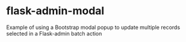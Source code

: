 # flask-admin-modal

Example of using a Bootstrap modal popup to update multiple records selected in a Flask-admin batch action
